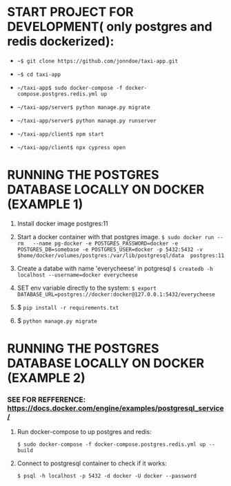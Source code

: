 # START PROJECT FOR DEVELOPMENT( only postgres and redis dockerized):

- `~$ git clone https://github.com/jonndoe/taxi-app.git`

- `~$ cd taxi-app`

- `~/taxi-app$ sudo docker-compose -f docker-compose.postgres.redis.yml up`

- `~/taxi-app/server$ python manage.py migrate`

- `~/taxi-app/server$ python manage.py runserver`

- `~/taxi-app/client$ npm start`

- `~/taxi-app/client$ npx cypress open`


# RUNNING THE POSTGRES DATABASE LOCALLY ON DOCKER (EXAMPLE 1)
1. Install docker image postgres:11

2. Start a docker container with that postgres image.
    `$ sudo docker run --rm   --name pg-docker -e POSTGRES_PASSWORD=docker -e POSTGRES_DB=somebase -e POSTGRES_USER=docker -p 5432:5432 -v $home/docker/volumes/postgres:/var/lib/postgresql/data  postgres:11`

3. Create a databe with name 'everycheese' in potgresql
    `$ createdb -h localhost --username=docker everycheese`


4. SET env variable directly to the system:
    `$ export DATABASE_URL=postgres://docker:docker@127.0.0.1:5432/everycheese`

5. $ `pip install -r requirements.txt`

6. $ `python manage.py migrate`

# RUNNING THE POSTGRES DATABASE LOCALLY ON DOCKER (EXAMPLE 2)

### SEE FOR REFFERENCE: https://docs.docker.com/engine/examples/postgresql_service/

1. Run docker-compose to up postgres and redis:

    `$ sudo docker-compose -f docker-compose.postgres.redis.yml up --build`
    
2. Connect to postgresql container to check if it works:

    `$ psql -h localhost -p 5432 -d docker -U docker --password`